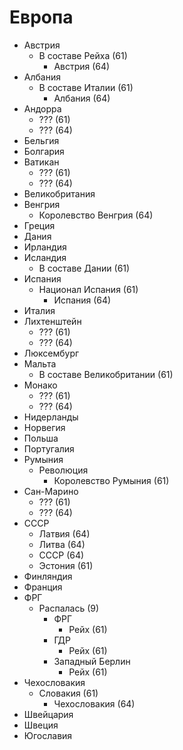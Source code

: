 # Европа

*   Австрия
	*   В составе Рейха (61)
		*	Австрия (64)   
*   Албания
	*   В составе Италии (61)
		*	Албания (64)   
*   Андорра
	*	??? (61)   
	*	??? (64)   
*   Бельгия
*   Болгария
*   Ватикан
	*	??? (61)   
	*	??? (64)   
*   Великобритания
*   Венгрия
	*   Королевство Венгрия (64)
*   Греция
*   Дания
*   Ирландия
*   Исландия
	*   В составе Дании (61)
*   Испания
	*	Национал Испания (61)   
		*	Испания (64)   
*   Италия
*   Лихтенштейн
	*	??? (61)   
	*	??? (64)   
*   Люксембург
*   Мальта
	*   В составе Великобритании (61)
*   Монако
	*	??? (61)   
	*	??? (64)   
*   Нидерланды
*   Норвегия
*   Польша
*   Португалия
*   Румыния
    *   Революция
		*   Королевство Румыния (61)
*   Сан-Марино
	*	??? (61)   
	*	??? (64)   
*   СССР
	*	Латвия (64)   
	*	Литва (64)   
	*   СССР (64)
	*	Эстония (61)   
*   Финляндия
*   Франция
*   ФРГ
    *   Распалась (9)
        *   ФРГ
        	*   Рейх (61)
        *   ГДР
        	*   Рейх (61)
        *   Западный Берлин
        	*   Рейх (61)
*   Чехословакия
	*	Словакия (61)   
		*	Чехословакия (64)   
*   Швейцария
*   Швеция
*   Югославия
